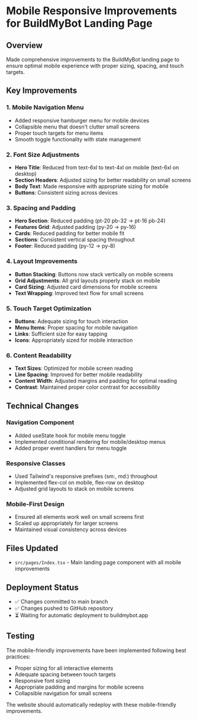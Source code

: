 # Mobile Responsive Improvements for BuildMyBot Landing Page

## Overview
Made comprehensive improvements to the BuildMyBot landing page to ensure optimal mobile experience with proper sizing, spacing, and touch targets.

## Key Improvements

### 1. Mobile Navigation Menu
- Added responsive hamburger menu for mobile devices
- Collapsible menu that doesn't clutter small screens
- Proper touch targets for menu items
- Smooth toggle functionality with state management

### 2. Font Size Adjustments
- **Hero Title**: Reduced from text-6xl to text-4xl on mobile (text-6xl on desktop)
- **Section Headers**: Adjusted sizing for better readability on small screens
- **Body Text**: Made responsive with appropriate sizing for mobile
- **Buttons**: Consistent sizing across devices

### 3. Spacing and Padding
- **Hero Section**: Reduced padding (pt-20 pb-32 → pt-16 pb-24)
- **Features Grid**: Adjusted padding (py-20 → py-16)
- **Cards**: Reduced padding for better mobile fit
- **Sections**: Consistent vertical spacing throughout
- **Footer**: Reduced padding (py-12 → py-8)

### 4. Layout Improvements
- **Button Stacking**: Buttons now stack vertically on mobile screens
- **Grid Adjustments**: All grid layouts properly stack on mobile
- **Card Sizing**: Adjusted card dimensions for mobile screens
- **Text Wrapping**: Improved text flow for small screens

### 5. Touch Target Optimization
- **Buttons**: Adequate sizing for touch interaction
- **Menu Items**: Proper spacing for mobile navigation
- **Links**: Sufficient size for easy tapping
- **Icons**: Appropriately sized for mobile interaction

### 6. Content Readability
- **Text Sizes**: Optimized for mobile screen reading
- **Line Spacing**: Improved for better mobile readability
- **Content Width**: Adjusted margins and padding for optimal reading
- **Contrast**: Maintained proper color contrast for accessibility

## Technical Changes

### Navigation Component
- Added useState hook for mobile menu toggle
- Implemented conditional rendering for mobile/desktop menus
- Added proper event handlers for menu toggle

### Responsive Classes
- Used Tailwind's responsive prefixes (sm:, md:) throughout
- Implemented flex-col on mobile, flex-row on desktop
- Adjusted grid layouts to stack on mobile screens

### Mobile-First Design
- Ensured all elements work well on small screens first
- Scaled up appropriately for larger screens
- Maintained visual consistency across devices

## Files Updated
- `src/pages/Index.tsx` - Main landing page component with all mobile improvements

## Deployment Status
- ✅ Changes committed to main branch
- ✅ Changes pushed to GitHub repository
- ⏳ Waiting for automatic deployment to buildmybot.app

## Testing
The mobile-friendly improvements have been implemented following best practices:
- Proper sizing for all interactive elements
- Adequate spacing between touch targets
- Responsive font sizing
- Appropriate padding and margins for mobile screens
- Collapsible navigation for small screens

The website should automatically redeploy with these mobile-friendly improvements.